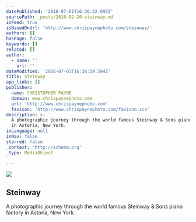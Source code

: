 ```yaml
---
datePublished: '2016-07-01T16:36:32.093Z'
sourcePath: _posts/2016-02-20-steinway.md
inFeed: true
isBasedOnUrl: 'http://www.chrispaynephoto.com/steinway/'
authors: []
hasPage: false
keywords: []
related: []
author:
  - name: ''
    url: ''
dateModified: '2016-07-01T16:36:19.594Z'
title: Steinway
app_links: []
publisher:
  name: CHRISTOPHER PAYNE
  domain: www.chrispaynephoto.com
  url: 'http://www.chrispaynephoto.com'
  favicon: 'http://www.chrispaynephoto.com/favicon.ico'
description: >-
  A photographic journey through the world famous Steinway & Sons piano factory
  in Astoria, New York.
inLanguage: null
inNav: false
starred: false
_context: 'http://schema.org'
_type: MediaObject

---
```

<article style=""><img src="https://s3-us-west-2.amazonaws.com/the-grid-img/p/8fe5e0015261ce57b0718a10107ca3f8479cafcd.jpg" /><h1>Steinway</h1><p>A photographic journey through the world famous Steinway &amp; Sons piano factory in Astoria, New York.</p></article>